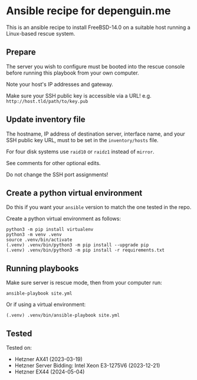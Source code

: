 # Ansible recipe for depenguin.me

This is an ansible recipe to install FreeBSD-14.0 on a suitable host running a Linux-based rescue system.

## Prepare

The server you wish to configure must be booted into the rescue console before running this playbook from your own computer.

Note your host's IP addresses and gateway. 

Make sure your SSH public key is accessible via a URL! e.g. `http://host.tld/path/to/key.pub` 

## Update inventory file

The hostname, IP address of destination server, interface name, and your SSH public key URL, must to be set in the 
`inventory/hosts` file.

For four disk systems use `raid10` or `raidz1` instead of `mirror`. 

See comments for other optional edits.

Do not change the SSH port assignments!

## Create a python virtual environment

Do this if you want your `ansible` version to match the one tested in the repo.

Create a python virtual environment as follows:

```
python3 -m pip install virtualenv
python3 -m venv .venv
source .venv/bin/activate
(.venv) .venv/bin/python3 -m pip install --upgrade pip
(.venv) .venv/bin/python3 -m pip install -r requirements.txt
```

## Running playbooks

Make sure server is rescue mode, then from your computer run:

```
ansible-playbook site.yml
```

Or if using a virtual environment:

```
(.venv) .venv/bin/ansible-playbook site.yml
```

## Tested

Tested on:
* Hetzner AX41 (2023-03-19)
* Hetzner Server Bidding: Intel Xeon E3-1275V6 (2023-12-21)
* Hetzner EX44 (2024-05-04)
